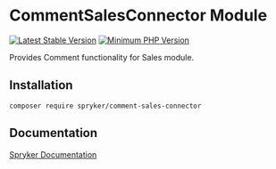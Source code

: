 # CommentSalesConnector Module
[![Latest Stable Version](https://poser.pugx.org/spryker/comment-sales-connector/v/stable.svg)](https://packagist.org/packages/spryker/comment-sales-connector)
[![Minimum PHP Version](https://img.shields.io/badge/php-%3E%3D%207.4-8892BF.svg)](https://php.net/)

Provides Comment functionality for Sales module.

## Installation

```
composer require spryker/comment-sales-connector
```

## Documentation

[Spryker Documentation](https://docs.spryker.com)
